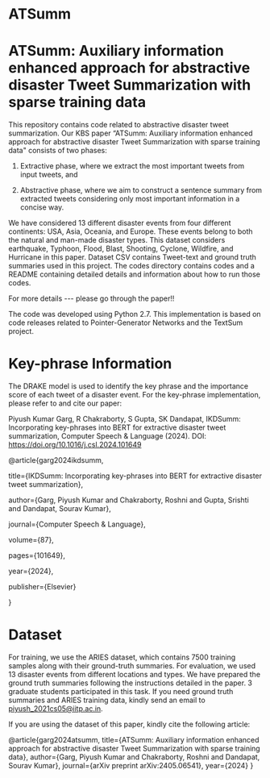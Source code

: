 # ATSumm

# ATSumm: Auxiliary information enhanced approach for abstractive disaster Tweet Summarization with sparse training data

This repository contains code related to abstractive disaster tweet summarization. Our KBS paper “ATSumm: Auxiliary information enhanced approach for abstractive disaster Tweet Summarization with sparse training data" consists of two phases:

1. Extractive phase, where we extract the most important tweets from input tweets, and

2. Abstractive phase, where we aim to construct a sentence summary from extracted tweets considering only most important information in a concise way.

We have considered 13 different disaster events from four different continents: USA, Asia, Oceania, and Europe. These events belong to both the natural and man-made disaster types. This dataset considers earthquake, Typhoon, Flood, Blast, Shooting, Cyclone, Wildfire, and Hurricane in this paper. Dataset CSV contains Tweet-text and ground truth summaries used in this project. The codes directory contains codes and a README containing detailed details and information about how to run those codes.

For more details --- please go through the paper!!

The code was developed using Python 2.7. This implementation is based on code releases related to Pointer-Generator Networks and the TextSum project.

# Key-phrase Information

The DRAKE model is used to identify the key phrase and the importance score of each tweet of a disaster event. For the key-phrase implementation, please refer to and cite our paper: 

Piyush Kumar Garg, R Chakraborty, S Gupta, SK Dandapat, IKDSumm: Incorporating key-phrases into BERT for extractive disaster tweet summarization, Computer Speech & Language (2024). DOI: https://doi.org/10.1016/j.csl.2024.101649

@article{garg2024ikdsumm,
  
  title={IKDSumm: Incorporating key-phrases into BERT for extractive disaster tweet summarization},
  
  author={Garg, Piyush Kumar and Chakraborty, Roshni and Gupta, Srishti and Dandapat, Sourav Kumar},
  
  journal={Computer Speech \& Language},
  
  volume={87},
  
  pages={101649},
  
  year={2024},
  
  publisher={Elsevier}

}

# Dataset 
For training, we use the ARIES dataset, which contains 7500 training samples along with their ground-truth summaries. For evaluation, we used 13 disaster events from different locations and types. We have prepared the ground truth summaries following the instructions detailed in the paper. 3 graduate students participated in this task. If you need ground truth summaries and ARIES training data, kindly send an email to piyush_2021cs05@iitp.ac.in. 

If you are using the dataset of this paper, kindly cite the following article:

@article{garg2024atsumm,
  title={ATSumm: Auxiliary information enhanced approach for abstractive disaster Tweet Summarization with sparse training data},
  author={Garg, Piyush Kumar and Chakraborty, Roshni and Dandapat, Sourav Kumar},
  journal={arXiv preprint arXiv:2405.06541},
  year={2024}
}




